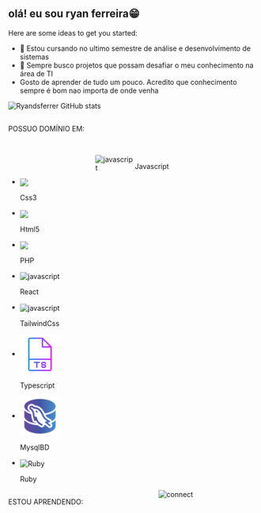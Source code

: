## olá! eu sou ryan ferreira😁


Here are some ideas to get you started:
- 🌱 Estou cursando no ultimo semestre de análise e desenvolvimento de sistemas
- 👯 Sempre busco projetos que possam desafiar o meu conhecimento na área de TI
- Gosto de aprender de tudo um pouco. Acredito que conhecimento sempre é bom nao importa de onde venha

![Ryandsferrer GitHub stats](https://github-readme-stats.vercel.app/api?username=Ryandsferrer&show_icons=true&theme=tokyonight)
##
POSSUO DOMÍNIO EM:
<div style='display:inline_block'>
   <br>

   <ul style='display: iline_block; flex-direction: row; flex-wrap: wrap; width: 90%; heigth: 30%'>
      <li style='display: flex; justify-content: center; align-itens: center'>
        <img align='center' alt='javascript' src='https://img.icons8.com/?size=100&id=ouWtcsgDBiwO&format=png&color=000000' width='80'/>
        <p>Javascript</p> 
      </li>
      <li>
         <img align='center' src='https://img.icons8.com/?size=100&id=5cVdiiKKi0vX&format=png&color=000000' width='80'/>
         <p>Css3</p>
      </li>
      <li>
         <img align='center' src='https://img.icons8.com/?size=100&id=CMVEhOBzk3Zp&format=png&color=000000' width='80'/>
         <p>Html5</p>
      </li>
      <li>
         <img align='center' src='https://img.icons8.com/?size=100&id=JybIpZjjXT0F&format=png&color=000000' width='80'/>
         <p>PHP</p>
      </li>
      <li>
        <img align='center' alt='javascript' src='https://img.icons8.com/?size=100&id=t4YbEbA834uH&format=png&color=000000' width='80'/>
        <p>React</p>
      </li>
      <li>
         <img align='center' alt='javascript' src='https://img.icons8.com/nolan/64/tailwind_css.png' width='80'/>
         <p>TailwindCss</p>
      </li>
      <li>
         <img align='center' alt='javascript' src='https://github.com/Ryanferre/DogsImg/blob/main/typescript(1).png?raw=true' width='80'/>
         <p>Typescript</p>
      </li>
      <li>
         <img align='center' alt='Mysql' src='https://github.com/Ryanferre/DogsImg/blob/main/banco-de-dados-mysql(1).png?raw=true' width='80'/>
         <p>MysqlBD</p>
      </li>
      <li>
         <img align='center' alt='Ruby' src='https://img.icons8.com/nolan/64/ruby-programming-language.png' width='80'/>
         <p>Ruby</p>
      </li>
   </ul>

   <img align='right' alt='connect' src='https://media2.giphy.com/media/v1.Y2lkPTc5MGI3NjExd2xyM3V2NnI2dW1wbDByMWlramp1cWdkaG90c2Z0dDE2cnpyczA1cSZlcD12MV9pbnRlcm5hbF9naWZfYnlfaWQmY3Q9Zw/lQDdDwdZpfYRn1MsJy/giphy.gif' width='200' height='200'/>

</div>

##
ESTOU APRENDENDO:
<div style='display:inline_block'><br>

  
   
</div>
